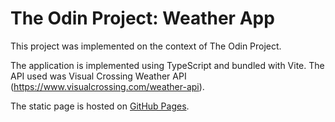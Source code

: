 # The Odin Project: Weather App
This project was implemented on the context of The Odin Project.

The application is implemented using TypeScript and bundled with Vite. The API used was Visual Crossing Weather API (https://www.visualcrossing.com/weather-api). 

The static page is hosted on [GitHub Pages](https://ricardopinheiro03.github.io/odin-project-weather-app/).
